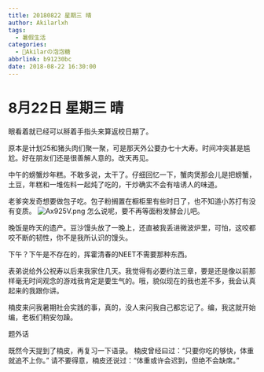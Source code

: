 ```yaml
---
title: 20180822 星期三 晴
author: Akilarlxh
tags:
  - 暑假生活
categories:
  - 🍬Akilarの泡泡糖
abbrlink: b91230bc
date: 2018-08-22 16:30:00
---
```

# 8月22日 星期三 晴

眼看着就已经可以掰着手指头来算返校日期了。

原本是计划25和猪头肉们聚一聚，可是那天外公要办七十大寿。时间冲突甚是尴尬。好在朋友们还是很善解人意的。改天再见。

中午的螃蟹炒年糕。不敢多说，太干了。仔细回忆一下，蟹肉煲那会儿是把螃蟹，土豆，年糕和一堆佐料一起炖了吃的，干炒确实不会有啥诱人的味道。

老爹突发奇想要做包子吃。包子粉搁置在橱柜里有些时日了，也不知道小苏打有没有变质。
![Ax925V.png](https://s2.ax1x.com/2019/04/16/Ax925V.png)
怎么说呢，要不再等面粉发酵会儿吧。

晚饭是昨天的遗产。豆沙馒头放了一晚上，还直被我丢进微波炉里，可怕，这咬都咬不断的韧性，你不是我所认识的馒头。

下午？下午是不存在的，挥霍清春的NEET不需要那种东西。

表弟说给外公祝寿以后来我家住几天。我觉得有必要约法三章，要是还是像以前那样毫无时间观念的游戏我肯定是要生气的。哦，貌似现在的我也差不多，我会认真起来的我跟你讲。

楠皮来问我暑期社会实践的事，真的，没人来问我自己都忘记了。编，我这就开始编，老板们稍安勿躁。

题外话

既然今天提到了楠皮，再复习一下语录。
楠皮曾经曰过：“只要你吃的够快，体重就追不上你。”
请不要得意，楠皮还说过：“体重或许会迟到，但绝不会缺席。”